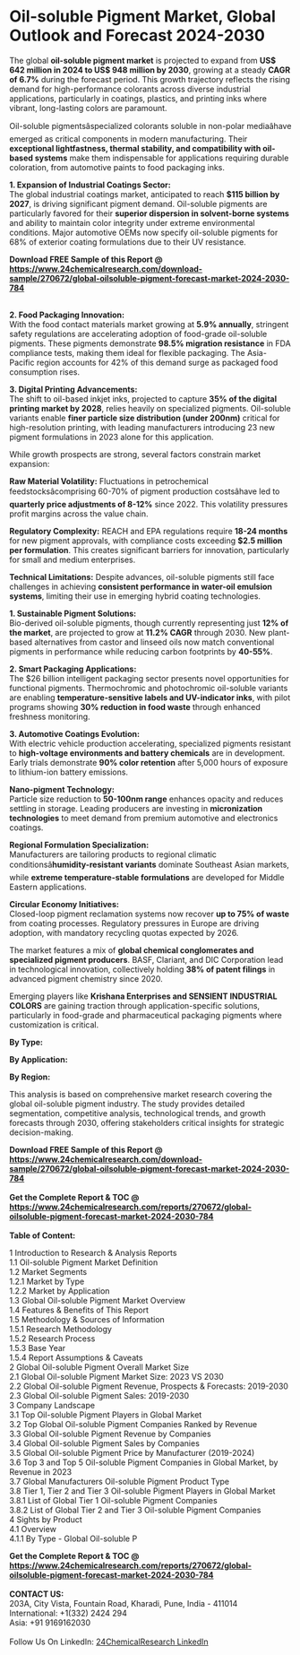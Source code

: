 <h1>Oil-soluble Pigment Market, Global Outlook and Forecast 2024-2030</h1><p>The global <strong>oil-soluble pigment market</strong> is projected to expand from <strong>US$ 642 million in 2024 to US$ 948 million by 2030</strong>, growing at a steady <strong>CAGR of 6.7%</strong> during the forecast period. This growth trajectory reflects the rising demand for high-performance colorants across diverse industrial applications, particularly in coatings, plastics, and printing inks where vibrant, long-lasting colors are paramount.</p><p>Oil-soluble pigmentsâspecialized colorants soluble in non-polar mediaâhave emerged as critical components in modern manufacturing. Their <strong>exceptional lightfastness, thermal stability, and compatibility with oil-based systems</strong> make them indispensable for applications requiring durable coloration, from automotive paints to food packaging inks.</p><p><strong>1. Expansion of Industrial Coatings Sector:</strong><br>
The global industrial coatings market, anticipated to reach <strong>$115 billion by 2027</strong>, is driving significant pigment demand. Oil-soluble pigments are particularly favored for their <strong>superior dispersion in solvent-borne systems</strong> and ability to maintain color integrity under extreme environmental conditions. Major automotive OEMs now specify oil-soluble pigments for 68% of exterior coating formulations due to their UV resistance.</p><div><b>Download FREE Sample of this Report @ 
            <a href="https://www.24chemicalresearch.com/download-sample/270672/global-oilsoluble-pigment-forecast-market-2024-2030-784">
            https://www.24chemicalresearch.com/download-sample/270672/global-oilsoluble-pigment-forecast-market-2024-2030-784</a></b></div><br><p><strong>2. Food Packaging Innovation:</strong><br>
With the food contact materials market growing at <strong>5.9% annually</strong>, stringent safety regulations are accelerating adoption of food-grade oil-soluble pigments. These pigments demonstrate <strong>98.5% migration resistance</strong> in FDA compliance tests, making them ideal for flexible packaging. The Asia-Pacific region accounts for 42% of this demand surge as packaged food consumption rises.</p><p><strong>3. Digital Printing Advancements:</strong><br>
The shift to oil-based inkjet inks, projected to capture <strong>35% of the digital printing market by 2028</strong>, relies heavily on specialized pigments. Oil-soluble variants enable <strong>finer particle size distribution (under 200nm)</strong> critical for high-resolution printing, with leading manufacturers introducing 23 new pigment formulations in 2023 alone for this application.</p><p>While growth prospects are strong, several factors constrain market expansion:</p><p><strong>Raw Material Volatility:</strong> Fluctuations in petrochemical feedstocksâcomprising 60-70% of pigment production costsâhave led to <strong>quarterly price adjustments of 8-12%</strong> since 2022. This volatility pressures profit margins across the value chain.</p><p><strong>Regulatory Complexity:</strong> REACH and EPA regulations require <strong>18-24 months</strong> for new pigment approvals, with compliance costs exceeding <strong>$2.5 million per formulation</strong>. This creates significant barriers for innovation, particularly for small and medium enterprises.</p><p><strong>Technical Limitations:</strong> Despite advances, oil-soluble pigments still face challenges in achieving <strong>consistent performance in water-oil emulsion systems</strong>, limiting their use in emerging hybrid coating technologies.</p><p><strong>1. Sustainable Pigment Solutions:</strong><br>
Bio-derived oil-soluble pigments, though currently representing just <strong>12% of the market</strong>, are projected to grow at <strong>11.2% CAGR</strong> through 2030. New plant-based alternatives from castor and linseed oils now match conventional pigments in performance while reducing carbon footprints by <strong>40-55%</strong>.</p><p><strong>2. Smart Packaging Applications:</strong><br>
The $26 billion intelligent packaging sector presents novel opportunities for functional pigments. Thermochromic and photochromic oil-soluble variants are enabling <strong>temperature-sensitive labels and UV-indicator inks</strong>, with pilot programs showing <strong>30% reduction in food waste</strong> through enhanced freshness monitoring.</p><p><strong>3. Automotive Coatings Evolution:</strong><br>
With electric vehicle production accelerating, specialized pigments resistant to <strong>high-voltage environments and battery chemicals</strong> are in development. Early trials demonstrate <strong>90% color retention</strong> after 5,000 hours of exposure to lithium-ion battery emissions.</p><p><strong>Nano-pigment Technology:</strong><br>
    Particle size reduction to <strong>50-100nm range</strong> enhances opacity and reduces settling in storage. Leading producers are investing in <strong>micronization technologies</strong> to meet demand from premium automotive and electronics coatings.</p><p><strong>Regional Formulation Specialization:</strong><br>
    Manufacturers are tailoring products to regional climatic conditionsâ<strong>humidity-resistant variants</strong> dominate Southeast Asian markets, while <strong>extreme temperature-stable formulations</strong> are developed for Middle Eastern applications.</p><p><strong>Circular Economy Initiatives:</strong><br>
    Closed-loop pigment reclamation systems now recover <strong>up to 75% of waste</strong> from coating processes. Regulatory pressures in Europe are driving adoption, with mandatory recycling quotas expected by 2026.</p><p>The market features a mix of <strong>global chemical conglomerates and specialized pigment producers</strong>. BASF, Clariant, and DIC Corporation lead in technological innovation, collectively holding <strong>38% of patent filings</strong> in advanced pigment chemistry since 2020.</p><p>Emerging players like <strong>Krishana Enterprises and SENSIENT INDUSTRIAL COLORS</strong> are gaining traction through application-specific solutions, particularly in food-grade and pharmaceutical packaging pigments where customization is critical.</p><p><strong>By Type:</strong></p><p><strong>By Application:</strong></p><p><strong>By Region:</strong></p><p>This analysis is based on comprehensive market research covering the global oil-soluble pigment industry. The study provides detailed segmentation, competitive analysis, technological trends, and growth forecasts through 2030, offering stakeholders critical insights for strategic decision-making.</p><div><b>Download FREE Sample of this Report @ 
            <a href="https://www.24chemicalresearch.com/download-sample/270672/global-oilsoluble-pigment-forecast-market-2024-2030-784">
            https://www.24chemicalresearch.com/download-sample/270672/global-oilsoluble-pigment-forecast-market-2024-2030-784</a></b></div><br><div><b>Get the Complete Report & TOC @ 
            <a href="https://www.24chemicalresearch.com/reports/270672/global-oilsoluble-pigment-forecast-market-2024-2030-784">
            https://www.24chemicalresearch.com/reports/270672/global-oilsoluble-pigment-forecast-market-2024-2030-784</a></b></div><br>
            <b>Table of Content:</b><p>1 Introduction to Research & Analysis Reports<br />
    1.1 Oil-soluble Pigment Market Definition<br />
    1.2 Market Segments<br />
        1.2.1 Market by Type<br />
        1.2.2 Market by Application<br />
    1.3 Global Oil-soluble Pigment Market Overview<br />
    1.4 Features & Benefits of This Report<br />
    1.5 Methodology & Sources of Information<br />
        1.5.1 Research Methodology<br />
        1.5.2 Research Process<br />
        1.5.3 Base Year<br />
        1.5.4 Report Assumptions & Caveats<br />
2 Global Oil-soluble Pigment Overall Market Size<br />
    2.1 Global Oil-soluble Pigment Market Size: 2023 VS 2030<br />
    2.2 Global Oil-soluble Pigment Revenue, Prospects & Forecasts: 2019-2030<br />
    2.3 Global Oil-soluble Pigment Sales: 2019-2030<br />
3 Company Landscape<br />
    3.1 Top Oil-soluble Pigment Players in Global Market<br />
    3.2 Top Global Oil-soluble Pigment Companies Ranked by Revenue<br />
    3.3 Global Oil-soluble Pigment Revenue by Companies<br />
    3.4 Global Oil-soluble Pigment Sales by Companies<br />
    3.5 Global Oil-soluble Pigment Price by Manufacturer (2019-2024)<br />
    3.6 Top 3 and Top 5 Oil-soluble Pigment Companies in Global Market, by Revenue in 2023<br />
    3.7 Global Manufacturers Oil-soluble Pigment Product Type<br />
    3.8 Tier 1, Tier 2 and Tier 3 Oil-soluble Pigment Players in Global Market<br />
        3.8.1 List of Global Tier 1 Oil-soluble Pigment Companies<br />
        3.8.2 List of Global Tier 2 and Tier 3 Oil-soluble Pigment Companies<br />
4 Sights by Product<br />
    4.1 Overview<br />
        4.1.1 By Type - Global Oil-soluble P</p><div><b>Get the Complete Report & TOC @ 
            <a href="https://www.24chemicalresearch.com/reports/270672/global-oilsoluble-pigment-forecast-market-2024-2030-784">
            https://www.24chemicalresearch.com/reports/270672/global-oilsoluble-pigment-forecast-market-2024-2030-784</a></b></div><br><b>CONTACT US:</b><br>
            203A, City Vista, Fountain Road, Kharadi, Pune, India - 411014<br>
            International: +1(332) 2424 294<br>
            Asia: +91 9169162030 <br><br>
            Follow Us On LinkedIn: <a href="https://www.linkedin.com/company/24chemicalresearch/">24ChemicalResearch LinkedIn</a>